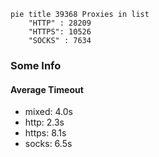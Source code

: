 
```mermaid
pie title 39368 Proxies in list
    "HTTP" : 28209
    "HTTPS": 10526
    "SOCKS" : 7634
```

### Some Info
#### Average Timeout

- mixed: 4.0s
- http: 2.3s
- https: 8.1s
- socks: 6.5s